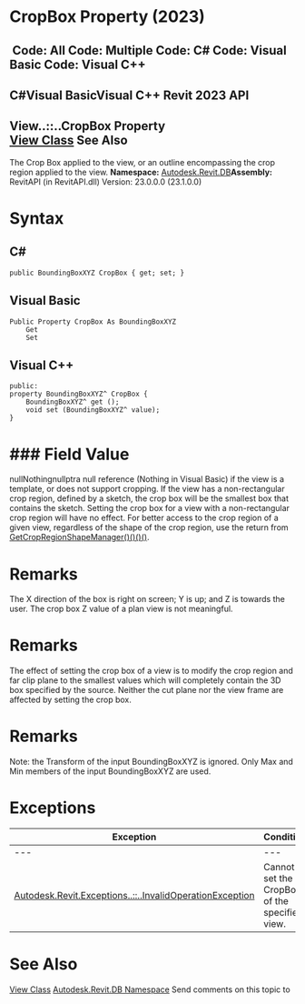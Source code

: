 # CropBox Property (2023)

﻿
 Code: All Code: Multiple Code: C# Code: Visual Basic Code: Visual C++   
---  
C#Visual BasicVisual C++
Revit 2023 API  
---  
View..::..CropBox Property   
[View Class](fb92a4e7-f3a7-ef14-e631-342179b18de9.md "View Class") See Also  
---  
The Crop Box applied to the view, or an outline encompassing the crop region applied to the view.
**Namespace:** [Autodesk.Revit.DB](87546ba7-461b-c646-cbb1-2cb8f5bff8b2.md "Autodesk.Revit.DB Namespace")**Assembly:** RevitAPI (in RevitAPI.dll) Version: 23.0.0.0 (23.1.0.0)
# Syntax
C#  
---  
```text
public BoundingBoxXYZ CropBox { get; set; }
```
  
Visual Basic  
---  
```text
Public Property CropBox As BoundingBoxXYZ
	Get
	Set
```
  
Visual C++  
---  
```text
public:
property BoundingBoxXYZ^ CropBox {
	BoundingBoxXYZ^ get ();
	void set (BoundingBoxXYZ^ value);
}
```
  
# ### Field Value
nullNothingnullptra null reference (Nothing in Visual Basic) if the view is a template, or does not support cropping. If the view has a non-rectangular crop region, defined by a sketch, the crop box will be the smallest box that contains the sketch. Setting the crop box for a view with a non-rectangular crop region will have no effect. For better access to the crop region of a given view, regardless of the shape of the crop region, use the return from [GetCropRegionShapeManager()()()()](e2f53728-9b72-227a-f585-9dccf6d79d9f.md "GetCropRegionShapeManager Method").
# Remarks
The X direction of the box is right on screen; Y is up; and Z is towards the user. The crop box Z value of a plan view is not meaningful.
# Remarks
The effect of setting the crop box of a view is to modify the crop region and far clip plane to the smallest values which will completely contain the 3D box specified by the source. Neither the cut plane nor the view frame are affected by setting the crop box.
# Remarks
Note: the Transform of the input BoundingBoxXYZ is ignored. Only Max and Min members of the input BoundingBoxXYZ are used.
# Exceptions
| Exception | Condition |
| --- | --- |
| --- | --- |
| [Autodesk.Revit.Exceptions..::..InvalidOperationException](9e715f03-3884-e539-4dd6-8d7545733adc.md "InvalidOperationException Class") | Cannot set the CropBox of the specified view. |

# See Also
[View Class](fb92a4e7-f3a7-ef14-e631-342179b18de9.md "View Class")
[Autodesk.Revit.DB Namespace](87546ba7-461b-c646-cbb1-2cb8f5bff8b2.md "Autodesk.Revit.DB Namespace")
Send comments on this topic to 